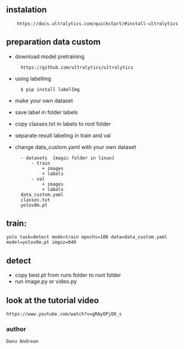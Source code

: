 ## instalation

		https://docs.ultralytics.com/quickstart/#install-ultralytics

## preparation data custom

- download model pretraining

		https://github.com/ultralytics/ultralytics

- using labelImg

		$ pip install labelImg

- make your own dataset 
- save label in folder labels
- copy classes.txt in labels to root folder
- separate result labeling in train and val 
- change data_custom.yaml with your own dataset

		- datasets	[magic folder in linux]
			- train
				+ images
				+ labels
			- val
				+ images
				+ labels
		data_custom.yaml
		classes.txt
		yolov8m.pt


## train:

	yolo task=detect mode=train epochs=100 data=data_custom.yaml model=yolov8m.pt imgsz=640

## detect
- copy best.pt from runs folder to root folder
- run image.py or video.py

## look at the tutorial video

	https://www.youtube.com/watch?v=gRAyOPjQ9_s

### author
	Danu Andrean
